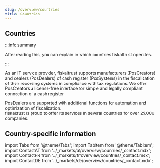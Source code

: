 ```yaml
--- 
slug: /overview/countries
title: Countries
---
```


## Countries

:::info summary

After reading this, you can explain in which countries fiskaltrust operates.

:::

As an IT service provider, fiskaltrust supports manufacturers (PosCreators) and dealers (PosDealers) of cash register (PosSystems) in the fiscalization of their recording systems in compliance with tax regulations. We offer PosCreators a license-free interface for simple and legally compliant connection of a cash register. 

PosDealers are supported with additional functions for automation and optimization of fiscalization.  
fiskaltrust is proud to offer its services in several countries for over 25.000 companies.

## Country-specific information

import Tabs from '@theme/Tabs';
import TabItem from '@theme/TabItem';
import ContactAT from '../_markets/at/overview/countries/_contact.mdx';
import ContactFR from '../_markets/fr/overview/countries/_contact.mdx';
import ContactDE from '../_markets/de/overview/countries/_contact.mdx';

<Tabs groupId="market">

  <TabItem value="AT" label="Austria">
    <ContactAT />
  </TabItem>

  <TabItem value="FR" label="France">
    <ContactFR />
  </TabItem>

  <TabItem value="DE" label="Germany">
    <ContactDE />
  </TabItem>

</Tabs>